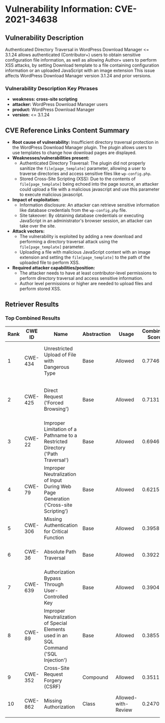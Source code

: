 # Vulnerability Information: CVE-2021-34638

## Vulnerability Description
Authenticated Directory Traversal in WordPress Download Manager <= 3.1.24 allows authenticated (Contributor+) users to obtain sensitive configuration file information, as well as allowing Author+ users to perform XSS attacks, by setting Download template to a file containing configuration information or an uploaded JavaScript with an image extension This issue affects WordPress Download Manager version 3.1.24 and prior versions.

### Vulnerability Description Key Phrases
- **weakness:** **cross-site scripting**
- **attacker:** WordPress Download Manager users
- **product:** WordPress Download Manager
- **version:** <= 3.1.24

## CVE Reference Links Content Summary
- **Root cause of vulnerability:** Insufficient directory traversal protection in the WordPress Download Manager plugin. The plugin allows users to use templates to change how download pages are displayed.
- **Weaknesses/vulnerabilities present:**
    - Authenticated Directory Traversal: The plugin did not properly sanitize the `file[page_template]` parameter, allowing a user to traverse directories and access sensitive files like `wp-config.php`.
    - Stored Cross-Site Scripting (XSS): Due to the contents of `file[page_template]` being echoed into the page source, an attacker could upload a file with a malicious javascript and use this parameter to execute malicious javascript.
- **Impact of exploitation:**
    - Information disclosure: An attacker can retrieve sensitive information like database credentials from the `wp-config.php` file.
    - Site takeover: By obtaining database credentials or executing JavaScript in an administrator's browser session, an attacker can take over the site.
- **Attack vectors:**
    - The vulnerability is exploited by adding a new download and performing a directory traversal attack using the `file[page_template]` parameter.
    - Uploading a file with malicious JavaScript content with an image extension and setting the `file[page_template]` to the path of the uploaded file to perform XSS.
- **Required attacker capabilities/position:**
    - The attacker needs to have at least contributor-level permissions to perform directory traversal and access sensitive information.
    - Author level permissions or higher are needed to upload files and perform stored XSS.

## Retriever Results

### Top Combined Results

| Rank | CWE ID | Name | Abstraction | Usage | Combined Score | Retrievers | Individual Scores |
|------|--------|------|-------------|-------|---------------|------------|-------------------|
| 1 | CWE-434 | Unrestricted Upload of File with Dangerous Type | Base | Allowed | 0.7746 | dense, sparse, graph | dense: 0.558, sparse: 0.293, graph: 0.917 |
| 2 | CWE-425 | Direct Request ('Forced Browsing') | Base | Allowed | 0.7131 | dense, sparse, graph | dense: 0.564, sparse: 0.242, graph: 0.818 |
| 3 | CWE-22 | Improper Limitation of a Pathname to a Restricted Directory ('Path Traversal') | Base | Allowed | 0.6946 | dense, sparse, graph | dense: 0.498, sparse: 0.299, graph: 0.767 |
| 4 | CWE-79 | Improper Neutralization of Input During Web Page Generation ('Cross-site Scripting') | Base | Allowed | 0.6215 | dense, sparse, graph | dense: 0.516, sparse: 0.257, graph: 0.604 |
| 5 | CWE-306 | Missing Authentication for Critical Function | Base | Allowed | 0.3958 | dense, sparse | dense: 0.505, sparse: 0.250 |
| 6 | CWE-36 | Absolute Path Traversal | Base | Allowed | 0.3922 | dense, sparse | dense: 0.521, sparse: 0.230 |
| 7 | CWE-639 | Authorization Bypass Through User-Controlled Key | Base | Allowed | 0.3904 | dense, sparse | dense: 0.516, sparse: 0.231 |
| 8 | CWE-89 | Improper Neutralization of Special Elements used in an SQL Command ('SQL Injection') | Base | Allowed | 0.3855 | dense, sparse | dense: 0.498, sparse: 0.238 |
| 9 | CWE-352 | Cross-Site Request Forgery (CSRF) | Compound | Allowed | 0.3511 | dense, sparse | dense: 0.589, sparse: 0.283 |
| 10 | CWE-862 | Missing Authorization | Class | Allowed-with-Review | 0.2470 | dense, sparse | dense: 0.545, sparse: 0.258 |

